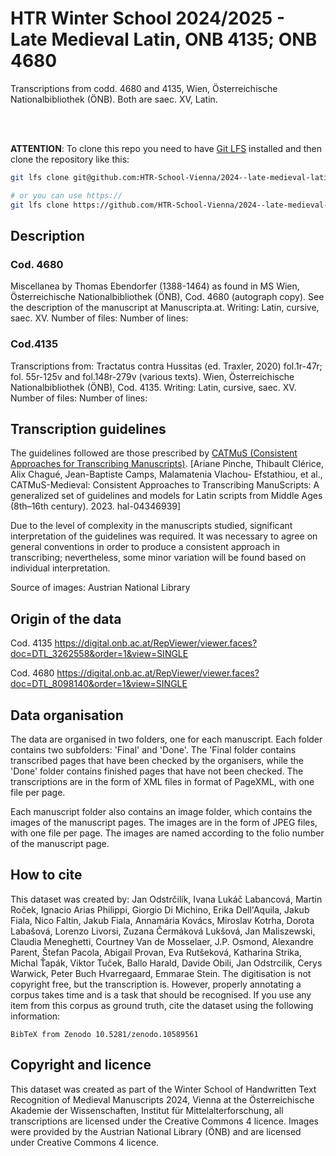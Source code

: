 # HTR Winter School 2024/2025 - Late Medieval Latin, ONB 4135; ONB 4680
Transcriptions from codd. 4680 and 4135, Wien, Österreichische Nationalbibliothek (ÖNB). Both are saec. XV, Latin.

<br />
<br />

**ATTENTION**: To clone this repo you need to have [Git LFS](https://git-lfs.com/) installed and then clone the repository like this:

```bash
git lfs clone git@github.com:HTR-School-Vienna/2024--late-medieval-latin.git

# or you can use https://
git lfs clone https://github.com/HTR-School-Vienna/2024--late-medieval-latin
```

<!-- Continue editing here -->

## Description
### Cod. 4680
Miscellanea by Thomas Ebendorfer (1388-1464) as found in MS Wien, Österreichische Nationalbibliothek (ÖNB), Cod. 4680 (autograph copy). See the description of the manuscript at Manuscripta.at. Writing: Latin, cursive, saec. XV. Number of files: Number of lines:

### Cod.4135
Transcriptions from: Tractatus contra Hussitas (ed. Traxler, 2020) fol.1r-47r; fol. 55r-125v and fol.148r-279v (various texts). Wien, Österreichische Nationalbibliothek (ÖNB), Cod. 4135. Writing: Latin, cursive, saec. XV. Number of files: Number of lines:

## Transcription guidelines
The guidelines followed are those prescribed by [CATMuS (Consistent Approaches for Transcribing Manuscripts)](https://catmus-guidelines.github.io/). [Ariane Pinche, Thibault Clérice, Alix Chagué, Jean-Baptiste Camps, Malamatenia Vlachou- Efstathiou, et al., CATMuS-Medieval: Consistent Approaches to Transcribing ManuScripts: A generalized set of guidelines and models for Latin scripts from Middle Ages (8th–16th century). 2023. hal-04346939]

Due to the level of complexity in the manuscripts studied, significant interpretation of the guidelines was required. It was necessary to agree on general conventions in order to produce a consistent approach in transcribing; nevertheless, some minor variation will be found based on individual interpretation.

Source of images: Austrian National Library

## Origin of the data
Cod. 4135
https://digital.onb.ac.at/RepViewer/viewer.faces?doc=DTL_3262558&order=1&view=SINGLE

Cod. 4680
https://digital.onb.ac.at/RepViewer/viewer.faces?doc=DTL_8098140&order=1&view=SINGLE

## Data organisation
The data are organised in two folders, one for each manuscript. Each folder contains two subfolders: 'Final' and 'Done'. The 'Final folder contains transcribed pages that have been checked by the organisers, while the 'Done' folder contains finished pages that have not been checked. The transcriptions are in the form of XML files in format of PageXML, with one file per page.

Each manuscript folder also contains an image folder, which contains the images of the manuscript pages. The images are in the form of JPEG files, with one file per page. The images are named according to the folio number of the manuscript page.

## How to cite
This dataset was created by: Jan Odstrčilík, Ivana Lukáč Labancová, Martin Roček, Ignacio Arias Philippi, Giorgio Di Michino, Erika Dell'Aquila, Jakub Fiala, Nico Faltin, Jakub Fiala, Annamária Kovács, Miroslav Kotrha, Dorota Labašová, Lorenzo Livorsi, Zuzana Čermáková Lukšová, Jan Maliszewski, Claudia Meneghetti, Courtney Van de Mosselaer, J.P. Osmond, Alexandre Parent, Štefan Pacola, Abigail Provan, Eva Rutšeková, Katharina Strika, Michal Ťapák, Viktor Tuček, Ballo Harald, Davide Obili, Jan Odstrcilik, Cerys Warwick, Peter Buch Hvarregaard, Emmarae Stein. The digitisation is not copyright free, but the transcription is. However, properly annotating a corpus takes time and is a task that should be recognised. If you use any item from this corpus as ground truth, cite the dataset using the following information:

```
BibTeX from Zenodo 10.5281/zenodo.10589561
```

## Copyright and licence
This dataset was created as part of the Winter School of Handwritten Text Recognition of Medieval Manuscripts 2024, Vienna at the Österreichische Akademie der Wissenschaften, Institut für Mittelalterforschung, all transcriptions are licensed under the Creative Commons 4 licence. Images were provided by the Austrian National Library (ÖNB) and are licensed under Creative Commons 4 licence.
